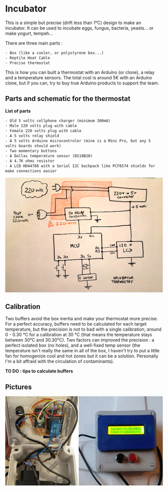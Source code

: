 # Incubator

This is a simple but precise (drift less than 1°C) design to make an incubator. It can be used to incubate eggs, fungus, bacteria, yeasts... or make yogurt, tempeh...

There are three main parts :

	- Box (like a cooler, or polystyrene box...)
	- Reptile Heat Cable
	- Precise thermostat

This is how you can built a thermostat with an Arduino (or clone), a relay and a temperature sensors. The total cost is around 5€ with an Arduino clone, but if you can, try to buy true Arduino products to support the team.

## Parts and schematic for the thermostat

**List of parts**

	- Old 5 volts cellphone charger (minimum 300mA)
	- Male 220 volts plug with cable
	- Female 220 volts plug with cable
	- A 5 volts relay shield
	- A 5 volts Arduino microcontroler (mine is a Mini Pro, but any 5 volts boards should work)
	- Two momentary buttons
	- A Dallas temperature sensor (DS18B20)
	- A 4.7K ohms resistor
	- A LCD HD44780 with a Serial I2C backpack like PCF8574 shields for make connections easier
	
![alt text](./incubator_schematic.jpg)

## Calibration

Two buffers avoid the box inertia and make your thermostat more precise. For a perfect accuracy, buffers need to be calculated for each target temperature, but the precision is not to bad with a single calibration, around 0 - 0.30 °C for a calibration at 30 °C (that means the temperature stays between 30°C and 30.30°C). 
Two factors can improved the precision : a perfect isolated box (no holes), and a well-fixed temp sensor (the temperature isn't really the same in all of the box, I haven't try to put a little fan for homogenize cool and hot zones but it can be a solution. Personally I'm a bit affraid with the circulation of contaminants). 

**TO DO : tips to calculate buffers**

## Pictures

![alt text](./thermostat.jpg)
